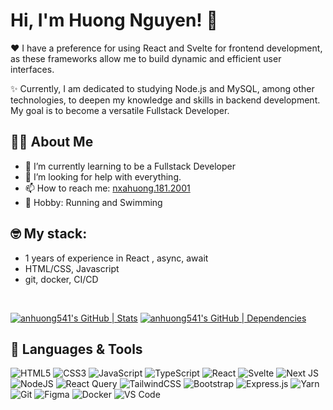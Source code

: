 # Hi, I'm Huong Nguyen! 👋

❤️ I have a preference for using React and Svelte for frontend development, as these frameworks allow me to build dynamic and efficient user interfaces.

✨ Currently, I am dedicated to studying Node.js and MySQL, among other technologies, to deepen my knowledge and skills in backend development. My goal is to become a versatile Fullstack Developer.

## 👨‍💻 About Me

- 🌱 I’m currently learning to be a Fullstack Developer
- 🤔 I’m looking for help with everything.
- 📫 How to reach me: [nxahuong.181.2001](nxahuong.181.2001@gmail.com)
- 🎸 Hobby: Running and Swimming

## 🤓 My stack:
- 1 years of experience in React , async, await
- HTML/CSS, Javascript
- git, docker, CI/CD

<br />

[![anhuong541's GitHub | Stats](https://stats.quira.sh/anhuong541/github?theme=light)](https://quira.sh?utm_source=widgets&utm_campaign=anhuong541)
[![anhuong541's GitHub | Dependencies](https://stats.quira.sh/anhuong541/dependencies?theme=light)](https://quira.sh?utm_source=widgets&utm_campaign=anhuong541)

## 🚀 Languages & Tools
![HTML5](https://img.shields.io/badge/html5-%23E34F26.svg?style=for-the-badge&logo=html5&logoColor=white)
![CSS3](https://img.shields.io/badge/css3-%231572B6.svg?style=for-the-badge&logo=css3&logoColor=white)
![JavaScript](https://img.shields.io/badge/javascript-%23323330.svg?style=for-the-badge&logo=javascript&logoColor=%23F7DF1E)
![TypeScript](https://img.shields.io/badge/typescript-%23007ACC.svg?style=for-the-badge&logo=typescript&logoColor=white)
![React](https://img.shields.io/badge/react-%2320232a.svg?style=for-the-badge&logo=react&logoColor=%2361DAFB)
![Svelte](https://img.shields.io/badge/svelte-%23f1413d.svg?style=for-the-badge&logo=svelte&logoColor=white)
![Next JS](https://img.shields.io/badge/Next-black?style=for-the-badge&logo=next.js&logoColor=white)
![NodeJS](https://img.shields.io/badge/node.js-6DA55F?style=for-the-badge&logo=node.js&logoColor=white)
![React Query](https://img.shields.io/badge/-React%20Query-FF4154?style=for-the-badge&logo=react%20query&logoColor=white)
![TailwindCSS](https://img.shields.io/badge/tailwindcss-%2338B2AC.svg?style=for-the-badge&logo=tailwind-css&logoColor=white)
![Bootstrap](https://img.shields.io/badge/bootstrap-%238511FA.svg?style=for-the-badge&logo=bootstrap&logoColor=white)
![Express.js](https://img.shields.io/badge/express.js-%23404d59.svg?style=for-the-badge&logo=express&logoColor=%2361DAFB)
![Yarn](https://img.shields.io/badge/yarn-%232C8EBB.svg?style=for-the-badge&logo=yarn&logoColor=white)
![Git](https://img.shields.io/badge/git-%23F05033.svg?style=for-the-badge&logo=git&logoColor=white)
![Figma](https://img.shields.io/badge/figma-%23F24E1E.svg?style=for-the-badge&logo=figma&logoColor=white)
![Docker](https://img.shields.io/badge/docker-%230db7ed.svg?style=for-the-badge&logo=docker&logoColor=white)
![VS Code](https://img.shields.io/badge/Visual%20Studio%20Code-0078d7.svg?style=for-the-badge&logo=visual-studio-code&logoColor=white)
<!-- ![n8n.io](https://img.shields.io/badge/-n8n?&logo=N8n) -->

<!-- ## Feeding...
![Snake animation](https://raw.githubusercontent.com/anhuong541/anhuong541/output/github-contribution-grid-snake-dark.svg) -->
